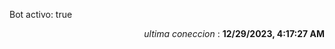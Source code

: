 <p>Bot activo: true</p>
<p align="right"><i>ultima coneccion</i> : <b>12/29/2023, 4:17:27 AM</b></p>
